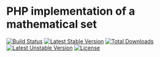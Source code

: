 PHP implementation of a mathematical set
========================================

[![Build Status](https://travis-ci.org/simondeeley/set.svg?branch=master)](https://travis-ci.org/simondeeley/set) [![Latest Stable Version](https://poser.pugx.org/simondeeley/set/v/stable)](https://packagist.org/packages/simondeeley/set) [![Total Downloads](https://poser.pugx.org/simondeeley/set/downloads)](https://packagist.org/packages/simondeeley/set) [![Latest Unstable Version](https://poser.pugx.org/simondeeley/set/v/unstable)](https://packagist.org/packages/simondeeley/set) [![License](https://poser.pugx.org/simondeeley/set/license)](https://packagist.org/packages/simondeeley/set)
